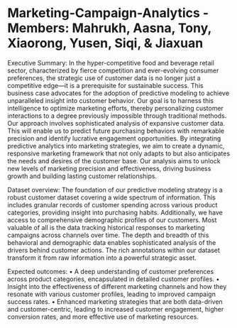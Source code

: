 # Marketing-Campaign-Analytics - Members: Mahrukh, Aasna, Tony, Xiaorong, Yusen, Siqi, & Jiaxuan

Executive Summary:
In the hyper-competitive food and beverage retail sector, characterized by fierce competition and ever-evolving consumer preferences, the strategic use of customer data is no longer just a competitive edge—it is a prerequisite for sustainable success. This business case advocates for the adoption of predictive modeling to achieve unparalleled insight into customer behavior. Our goal is to harness this intelligence to optimize marketing efforts, thereby personalizing customer interactions to a degree previously impossible through traditional methods. Our approach involves sophisticated analysis of expansive customer data. This will enable us to predict future purchasing behaviors with remarkable precision and identify lucrative engagement opportunities. By integrating predictive analytics into marketing strategies, we aim to create a dynamic, responsive marketing framework that not only adapts to but also anticipates the needs and desires of the customer base. Our analysis aims to unlock new levels of marketing precision and effectiveness, driving business growth and building lasting customer relationships.

Dataset overview:
The foundation of our predictive modeling strategy is a robust customer dataset covering a wide spectrum of information. This includes granular records of customer spending across various product categories, providing insight into purchasing habits. Additionally, we have access to comprehensive demographic profiles of our customers. Most valuable of all is the data tracking historical responses to marketing campaigns across channels over time. The depth and breadth of this behavioral and demographic data enables sophisticated analysis of the drivers behind customer actions. The rich annotations within our dataset transform it from raw information into a powerful strategic asset.

Expected outcomes:
•	A deep understanding of customer preferences across product categories, encapsulated in detailed customer profiles.
•	Insight into the effectiveness of different marketing channels and how they resonate with various customer profiles, leading to improved campaign success rates.
•	Enhanced marketing strategies that are both data-driven and customer-centric, leading to increased customer engagement, higher conversion rates, and more effective use of marketing resources.
